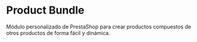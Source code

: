# Product Bundle
Módulo personalizado de PrestaShop para crear productos compuestos de otros productos de forma fácil y dinámica.
